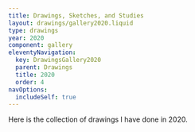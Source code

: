 ```yaml
---
title: Drawings, Sketches, and Studies
layout: drawings/gallery2020.liquid
type: drawings
year: 2020
component: gallery
eleventyNavigation:
  key: DrawingsGallery2020
  parent: Drawings
  title: 2020
  order: 4
navOptions:
  includeSelf: true
---
```


Here is the collection of drawings I have done in 2020.
